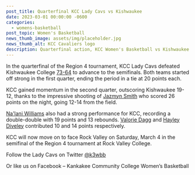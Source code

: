 ```yaml
---
post_title: Quarterfinal KCC Lady Cavs vs Kishwaukee
date: 2023-03-01 00:00:00 -0600
categories:
  - womens-basketball
post_topic: Women's Basketball
news_thumb_image: assets/img/placeholder.jpg
news_thumb_alt: KCC Cavaliers logo
description: Quarterfinal action, KCC Women's Basketball vs Kishwaukee College on 3/1
---
```

<div><p>In the quarterfinal of the Region 4 tournament, KCC Lady Cavs defeated Kishwaukee College <a href="https://www.njcaa.org/sports/wbkb/2022-23/div2/boxscores/20230301_7ek9.xml?view=boxscore">73-64</a> to advance to the semifinals. Both teams started off strong in the first quarter, ending the period in a tie at 20 points each.</p><p>KCC gained momentum in the second quarter, outscoring Kishwaukee 19-12, thanks to the impressive shooting of <a href="https://athletics.kcc.edu/womens-basketball/roster/#jazmyn-smith">Jazmyn Smith</a> who scored 26 points on the night, going 12-14 from the field.</p><p><a href="https://athletics.kcc.edu/womens-basketball/roster/#nalani-williams">Na'lani Williams</a> also had a strong performance for KCC, recording a double-double with 19 points and 13 rebounds. <a href="https://athletics.kcc.edu/womens-basketball/roster/#valorie-dagg">Valorie Dagg</a> and <a href="https://athletics.kcc.edu/womens-basketball/roster/#hayley-diveley">Hayley Diveley</a> contributed 10 and 14 points respectively.</p><p>KCC will now move on to face Rock Valley on Saturday, March 4 in the semifinal of the Region 4 tournament at Rock Valley College.</p><p>Follow the Lady Cavs on Twitter <a href="https://twitter.com/k3Wbb">@k3wbb</a></p><p>Or like us on Facebook – Kankakee Community College Women’s Basketball</p></div>